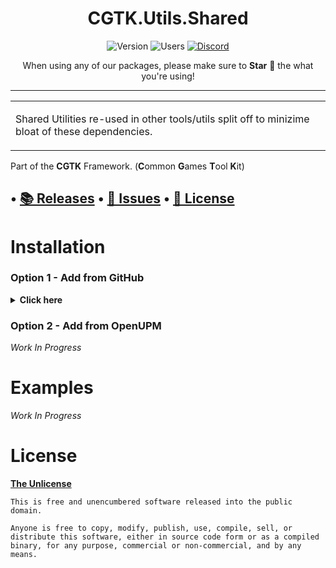 <!-- toc -->
<div style="text-align: center;">

# CGTK.Utils.Shared

![Version](https://img.shields.io/github/package-json/v/Common-Games/Utils.Shared?style=for-the-badge)
![Users](https://img.shields.io/github/stars/Common-Games/Utils.Shared?color=orange&style=for-the-badge)
[![Discord](https://img.shields.io/discord/763171539763462144?color=%237289DA&label=discord&logo=discord&style=for-the-badge)](https://discord.gg/S9wHQ96)

When using any of our packages, please make sure to <b>Star</b> 🌟 the what you're using!

</div>
<!-- tocstop -->

------

<table>
<tr>
<td>

Shared Utilities re-used in other tools/utils split off to minizime bloat of these dependencies.

</td>
</tr>
</table>

Part of the **CGTK** Framework. (**C**ommon **G**ames **T**ool **K**it)

• [📚 Releases](https://github.com/Common-Games/Utils.Shared/releases)
• [💬 Issues](  https://github.com/Common-Games/Utils.Shared/issues)
• [📝 License]( https://github.com/Common-Games/Utils.Shared/blob/stable/LICENSE)
------
# Installation

### Option 1 - Add from GitHub
<details>
<summary> <b>Click here</b> </summary>

- Open `Window/Package Manager`
- Click <kbd>+</kbd>
- <kbd>Add from Git URL</kbd>
- `https://github.com/Common-Games/Utils.Shared.git` <kbd>Add</kbd>

<b>Note that Unity doesn't give you the ability to receive updates through the Package Manager this way, you will have to update manually!!</b>
</details>

### Option 2 - Add from OpenUPM

*Work In Progress*

# Examples
*Work In Progress*

# License

[**The Unlicense**](../LICENSE.md)
  ```text
  This is free and unencumbered software released into the public domain.
    
  Anyone is free to copy, modify, publish, use, compile, sell, or
  distribute this software, either in source code form or as a compiled
  binary, for any purpose, commercial or non-commercial, and by any
  means.
  ```
